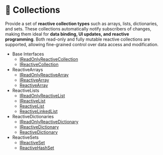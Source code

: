 # 🧩 Collections

Provide a set of **reactive collection types** such as arrays, lists, dictionaries, and sets. These collections
automatically notify subscribers of changes, making them ideal for **data binding, UI updates, and reactive
programming**. Both read-only and fully mutable reactive collections are supported, allowing fine-grained control over
data access and modification.

- Base Interfaces
  - [IReadOnlyReactiveCollection](IReadOnlyReactiveCollection.md) <!-- + -->
  - [IReactiveCollection](IReactiveCollection.md) <!-- + -->
- ReactiveArrays
  - [IReadOnlyReactiveArray](IReadOnlyReactiveArray.md) <!-- + -->
  - [IReactiveArray](IReactiveArray.md) <!-- + -->
  - [ReactiveArray](ReactiveArray.md) <!-- + -->
- ReactiveLists
  - [IReadOnlyReactiveList](IReadOnlyReactiveList.md) <!-- + -->
  - [IReactiveList](IReactiveList.md)
  - [ReactiveList](ReactiveList.md)
  - [ReactiveLinkedList](ReactiveLinkedList.md)
- ReactiveDictionaries
  - [IReadOnlyReactiveDictionary](IReadOnlyReactiveDictionary.md)
  - [IReactiveDictionary](IReactiveDictionary.md)
  - [ReactiveDictionary](ReactiveDictionary.md)
- ReactiveSets
  - [IReactiveSet](IReactiveHashSet.md)
  - [ReactiveHashSet](ReactiveHashSet.md)
